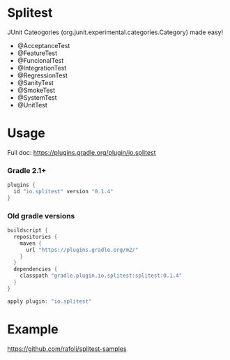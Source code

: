 # Splitest

JUnit Cateogories (org.junit.experimental.categories.Category) made easy!

* @AcceptanceTest
* @FeatureTest
* @FuncionalTest
* @IntegrationTest
* @RegressionTest
* @SanityTest
* @SmokeTest
* @SystemTest
* @UnitTest

# Usage

Full doc: https://plugins.gradle.org/plugin/io.splitest

### Gradle 2.1+

```gradle
plugins {
  id "io.splitest" version "0.1.4"
}
```

### Old gradle versions

```gradle
buildscript {
  repositories {
    maven {
      url "https://plugins.gradle.org/m2/"
    }
  }
  dependencies {
    classpath "gradle.plugin.io.splitest:splitest:0.1.4"
  }
}

apply plugin: "io.splitest"
```

# Example

https://github.com/rafoli/splitest-samples

